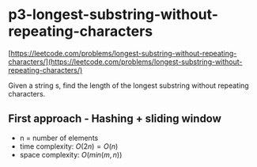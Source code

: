 # p3-longest-substring-without-repeating-characters
[https://leetcode.com/problems/longest-substring-without-repeating-characters/](https://leetcode.com/problems/longest-substring-without-repeating-characters/)

Given a string s, find the length of the longest substring without repeating characters.

## First approach - Hashing + sliding window

- n = number of elements
- time complexity: $O(2n) = O(n)$
- space complexity: $O(min(m, n))$
